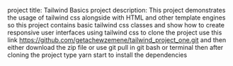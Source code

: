 project title: Tailwind Basics
project description: This project demonstrates the usage of tailwind css alongside with HTML and other template engines so this project contains basic tailwind css
classes and show how to create responsive user interfaces using tailwind css 
to clone the project use this link https://github.com/getachewzemene/tailwind_project_one.git 
and then either download the zip file or use git pull in git bash or terminal
then after cloning the project type yarn start to install the dependencies
